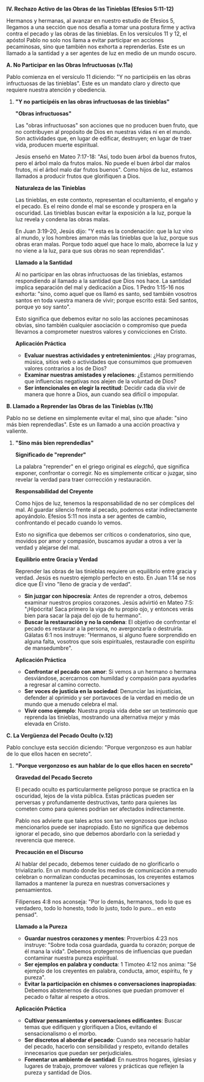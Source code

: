 **IV. Rechazo Activo de las Obras de las Tinieblas (Efesios 5:11-12)**

Hermanos y hermanas, al avanzar en nuestro estudio de Efesios 5, llegamos a una sección que nos desafía a tomar una postura firme y activa contra el pecado y las obras de las tinieblas. En los versículos 11 y 12, el apóstol Pablo no solo nos llama a evitar participar en acciones pecaminosas, sino que también nos exhorta a reprenderlas. Este es un llamado a la santidad y a ser agentes de luz en medio de un mundo oscuro.

**A. No Participar en las Obras Infructuosas (v.11a)**

Pablo comienza en el versículo 11 diciendo: "Y no participéis en las obras infructuosas de las tinieblas". Este es un mandato claro y directo que requiere nuestra atención y obediencia.

1. **"Y no participéis en las obras infructuosas de las tinieblas"**

   **"Obras infructuosas"**

   Las "obras infructuosas" son acciones que no producen buen fruto, que no contribuyen al propósito de Dios en nuestras vidas ni en el mundo. Son actividades que, en lugar de edificar, destruyen; en lugar de traer vida, producen muerte espiritual.

   Jesús enseñó en Mateo 7:17-18: "Así, todo buen árbol da buenos frutos, pero el árbol malo da frutos malos. No puede el buen árbol dar malos frutos, ni el árbol malo dar frutos buenos". Como hijos de luz, estamos llamados a producir frutos que glorifiquen a Dios.

   **Naturaleza de las Tinieblas**

   Las tinieblas, en este contexto, representan el ocultamiento, el engaño y el pecado. Es el reino donde el mal se esconde y prospera en la oscuridad. Las tinieblas buscan evitar la exposición a la luz, porque la luz revela y condena las obras malas.

   En Juan 3:19-20, Jesús dijo: "Y esta es la condenación: que la luz vino al mundo, y los hombres amaron más las tinieblas que la luz, porque sus obras eran malas. Porque todo aquel que hace lo malo, aborrece la luz y no viene a la luz, para que sus obras no sean reprendidas".

   **Llamado a la Santidad**

   Al no participar en las obras infructuosas de las tinieblas, estamos respondiendo al llamado a la santidad que Dios nos hace. La santidad implica separación del mal y dedicación a Dios. 1 Pedro 1:15-16 nos exhorta: "sino, como aquel que os llamó es santo, sed también vosotros santos en toda vuestra manera de vivir; porque escrito está: Sed santos, porque yo soy santo".

   Esto significa que debemos evitar no solo las acciones pecaminosas obvias, sino también cualquier asociación o compromiso que pueda llevarnos a comprometer nuestros valores y convicciones en Cristo.

   **Aplicación Práctica**

   - **Evaluar nuestras actividades y entretenimientos**: ¿Hay programas, música, sitios web o actividades que consumimos que promueven valores contrarios a los de Dios?
   - **Examinar nuestras amistades y relaciones**: ¿Estamos permitiendo que influencias negativas nos alejen de la voluntad de Dios?
   - **Ser intencionales en elegir la rectitud**: Decidir cada día vivir de manera que honre a Dios, aun cuando sea difícil o impopular.

**B. Llamado a Reprender las Obras de las Tinieblas (v.11b)**

Pablo no se detiene en simplemente evitar el mal, sino que añade: "sino más bien reprendedlas". Este es un llamado a una acción proactiva y valiente.

1. **"Sino más bien reprendedlas"**

   **Significado de "reprender"**

   La palabra "reprender" en el griego original es _elegchō_, que significa exponer, confrontar o corregir. No es simplemente criticar o juzgar, sino revelar la verdad para traer corrección y restauración.

   **Responsabilidad del Creyente**

   Como hijos de luz, tenemos la responsabilidad de no ser cómplices del mal. Al guardar silencio frente al pecado, podemos estar indirectamente apoyándolo. Efesios 5:11 nos insta a ser agentes de cambio, confrontando el pecado cuando lo vemos.

   Esto no significa que debemos ser críticos o condenatorios, sino que, movidos por amor y compasión, buscamos ayudar a otros a ver la verdad y alejarse del mal.

   **Equilibrio entre Gracia y Verdad**

   Reprender las obras de las tinieblas requiere un equilibrio entre gracia y verdad. Jesús es nuestro ejemplo perfecto en esto. En Juan 1:14 se nos dice que Él vino "lleno de gracia y de verdad".

   - **Sin juzgar con hipocresía**: Antes de reprender a otros, debemos examinar nuestros propios corazones. Jesús advirtió en Mateo 7:5: "¡Hipócrita! Saca primero la viga de tu propio ojo, y entonces verás bien para sacar la paja del ojo de tu hermano".
   - **Buscar la restauración y no la condena**: El objetivo de confrontar el pecado es restaurar a la persona, no avergonzarla o destruirla. Gálatas 6:1 nos instruye: "Hermanos, si alguno fuere sorprendido en alguna falta, vosotros que sois espirituales, restauradle con espíritu de mansedumbre".

   **Aplicación Práctica**

   - **Confrontar el pecado con amor**: Si vemos a un hermano o hermana desviándose, acercarnos con humildad y compasión para ayudarles a regresar al camino correcto.
   - **Ser voces de justicia en la sociedad**: Denunciar las injusticias, defender al oprimido y ser portavoces de la verdad en medio de un mundo que a menudo celebra el mal.
   - **Vivir como ejemplo**: Nuestra propia vida debe ser un testimonio que reprenda las tinieblas, mostrando una alternativa mejor y más elevada en Cristo.

**C. La Vergüenza del Pecado Oculto (v.12)**

Pablo concluye esta sección diciendo: "Porque vergonzoso es aun hablar de lo que ellos hacen en secreto".

1. **"Porque vergonzoso es aun hablar de lo que ellos hacen en secreto"**

   **Gravedad del Pecado Secreto**

   El pecado oculto es particularmente peligroso porque se practica en la oscuridad, lejos de la vista pública. Estas prácticas pueden ser perversas y profundamente destructivas, tanto para quienes las cometen como para quienes podrían ser afectados indirectamente.

   Pablo nos advierte que tales actos son tan vergonzosos que incluso mencionarlos puede ser inapropiado. Esto no significa que debemos ignorar el pecado, sino que debemos abordarlo con la seriedad y reverencia que merece.

   **Precaución en el Discurso**

   Al hablar del pecado, debemos tener cuidado de no glorificarlo o trivializarlo. En un mundo donde los medios de comunicación a menudo celebran o normalizan conductas pecaminosas, los creyentes estamos llamados a mantener la pureza en nuestras conversaciones y pensamientos.

   Filipenses 4:8 nos aconseja: "Por lo demás, hermanos, todo lo que es verdadero, todo lo honesto, todo lo justo, todo lo puro... en esto pensad".

   **Llamado a la Pureza**

   - **Guardar nuestros corazones y mentes**: Proverbios 4:23 nos instruye: "Sobre toda cosa guardada, guarda tu corazón; porque de él mana la vida". Debemos protegernos de influencias que puedan contaminar nuestra pureza espiritual.
   - **Ser ejemplos en palabra y conducta**: 1 Timoteo 4:12 nos anima: "Sé ejemplo de los creyentes en palabra, conducta, amor, espíritu, fe y pureza".
   - **Evitar la participación en chismes o conversaciones inapropiadas**: Debemos abstenernos de discusiones que puedan promover el pecado o faltar al respeto a otros.

   **Aplicación Práctica**

   - **Cultivar pensamientos y conversaciones edificantes**: Buscar temas que edifiquen y glorifiquen a Dios, evitando el sensacionalismo o el morbo.
   - **Ser discretos al abordar el pecado**: Cuando sea necesario hablar del pecado, hacerlo con sensibilidad y respeto, evitando detalles innecesarios que puedan ser perjudiciales.
   - **Fomentar un ambiente de santidad**: En nuestros hogares, iglesias y lugares de trabajo, promover valores y prácticas que reflejen la pureza y santidad de Dios.
